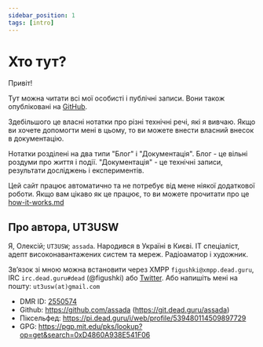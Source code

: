 ```yaml
---
sidebar_position: 1
tags: [intro]
---
```


# Хто тут?

Привіт!

Тут можна читати всі мої особисті і публічні записи. Вони також опубліковані на [GitHub](https://github.com/assada/ut3usw.dead.guru/tree/master/docs).

Здебільшого це власні нотатки про різні технічні речі, які я вивчаю. Якщо ви хочете допомогти мені в цьому, то ви можете внести власний внесок в документацію.

Нотатки розділені на два типи "Блог" і "Документація". Блог - це вільні роздуми про життя і події. "Документація" - це технічні записи, результати досліджень і експериментів.

Цей сайт працює автоматично та не потребує від мене ніякої додаткової роботи. Якщо вам цікаво як це працює, то ви можете прочитати про це [how-it-works.md](/docs/how-it-works)

## Про автора, UT3USW

Я, Олексій; `UT3USW`; `assada`. Народився в Україні в Києві. IT спеціаліст, адепт високонавантажених систем та мереж. Радіоаматор і художник.

Звʼязок зі мною можна встановити через XMPP `figushki@xmpp.dead.guru`, IRC `irc.dead.guru#dead` (@figushki) або [Twitter](https://twitter.com/speed_shit).
Або напишіть мені на пошту: `ut3usw(at)gmail.com`

* DMR ID: [2550574](https://database.radioid.net/database/view?id=2550574)
* Github: https://github.com/assada (https://git.dead.guru/assada)
* Піксельфед: https://pi.dead.guru/i/web/profile/539480114509897729
* GPG: https://pgp.mit.edu/pks/lookup?op=get&search=0xD4860A938E541F06
